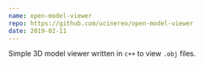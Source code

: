 ```yaml
---
name: open-model-viewer
repo: https://github.com/ucinereo/open-model-viewer
date: 2019-02-11
---
```

Simple 3D model viewer written in `c++` to view `.obj` files.
